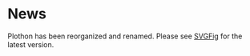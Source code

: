# News #

Plothon has been reorganized and renamed.  Please see [SVGFig](http://code.google.com/p/svgfig/) for the latest version.